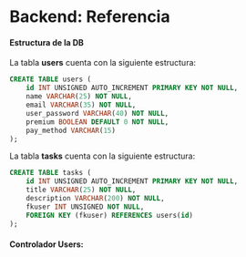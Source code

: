 # Backend: Referencia

#### Estructura de la DB

La tabla **users**  cuenta con la siguiente estructura:

```sql
CREATE TABLE users (
    id INT UNSIGNED AUTO_INCREMENT PRIMARY KEY NOT NULL,
    name VARCHAR(25) NOT NULL,
    email VARCHAR(35) NOT NULL,
    user_password VARCHAR(40) NOT NULL,
    premium BOOLEAN DEFAULT 0 NOT NULL,
    pay_method VARCHAR(15)
);
```

La tabla **tasks** cuenta con la siguiente estructura:

```sql
CREATE TABLE tasks (
    id INT UNSIGNED AUTO_INCREMENT PRIMARY KEY NOT NULL,
    title VARCHAR(25) NOT NULL,
    description VARCHAR(200) NOT NULL,
    fkuser INT UNSIGNED NOT NULL,
    FOREIGN KEY (fkuser) REFERENCES users(id)
);
```

#### Controlador Users:
